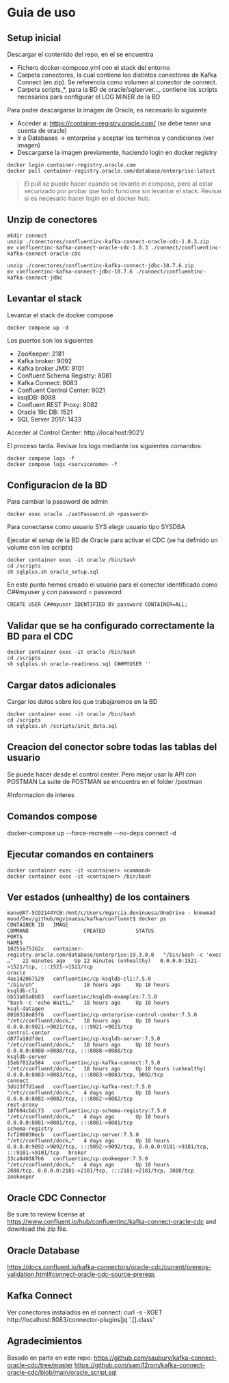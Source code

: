 # Guia de uso

## Setup inicial
Descargar el contenido del repo, en el se encuentra

- Fichero docker-compose.yml con el stack del entorno
- Carpeta conectores, la cual contiene los distintos conectores de Kafka Connect (en zip). Se referencia como volumen al conector de connect.
- Carpeta scripts_*, para la BD de oracle/sqlserver..., contiene los scripts necesarios para configurar el LOG MINER de la BD

Para poder descargarse la imagen de Oracle, es necesario lo siguiente

- Acceder a: https://container-registry.oracle.com/ (se debe tener una cuenta de oracle)
- Ir a Databases -> enterprise y aceptar los terminos y condiciones (ver imagen)
- Descargarse la imagen previamente, haciendo login en docker registry

```
docker login container-registry.oracle.com
docker pull container-registry.oracle.com/database/enterprise:latest
```
> El pull se puede hacer cuando se levante el compose, pero al estar securizado por probar que todo funciona sin levantar el stack. Revisar si es necesario hacer login en el docker hub.

## Unzip de conectores

```
mkdir connect
unzip ./conectores/confluentinc-kafka-connect-oracle-cdc-1.0.3.zip
mv confluentinc-kafka-connect-oracle-cdc-1.0.3 ./connect/confluentinc-kafka-connect-oracle-cdc

unzip ./conectores/confluentinc-kafka-connect-jdbc-10.7.6.zip
mv confluentinc-kafka-connect-jdbc-10.7.6 ./connect/confluentinc-kafka-connect-jdbc

```


## Levantar el stack

Levantar el stack de docker compose

```
docker compose up -d
```

Los puertos son los siguientes

- ZooKeeper: 2181
- Kafka broker: 9092
- Kafka broker JMX: 9101
- Confluent Schema Registry: 8081
- Kafka Connect: 8083
- Confluent Control Center: 9021
- ksqlDB: 8088
- Confluent REST Proxy: 8082
- Oracle 19c DB: 1521
- SQL Server 2017: 1433


Acceder al Control Center: http://localhost:9021/

El proceso tarda. Revisar los logs mediante los siguientes comandos:

```
docker compose logs -f
docker compose logs <servicename> -f
```

## Configuracion de la BD

Para cambiar la password de admin

```
docker exec oracle ./setPassword.sh <password>
```

Para conectarse como usuario SYS elegir usuario tipo SYSDBA

Ejecutar el setup de la BD de Oracle para activar el CDC (se ha definido un volume con los scripts)

```
docker container exec -it oracle /bin/bash
cd /scripts
sh sqlplus.sh oracle_setup.sql
```
En este punto hemos creado el usuario para el conector identificado como C##myuser y con password = password

```
CREATE USER C##myuser IDENTIFIED BY password CONTAINER=ALL;
```
## Validar que se ha configurado correctamente la BD para el CDC

```
docker container exec -it oracle /bin/bash
cd /scripts
sh sqlplus.sh oracle-readiness.sql C##MYUSER ''
```



## Cargar datos adicionales
Cargar los datos sobre los que trabajaremos en la BD

```
docker container exec -it oracle /bin/bash
cd /scripts
sh sqlplus.sh /scripts/init_data.sql
```

## Creacion del conector sobre todas las tablas del usuario

Se puede hacer desde el control center. Pero mejor usar la API con POSTMAN
La suite de POSTMAN se encuentra en el folder /postman



#Informacion de interes
## Comandos compose
docker-compose up --force-recreate --no-deps connect -d


## Ejecutar comandos en containers

```
docker container exec -it <container> <command>
docker container exec -it <container> /bin/bash
```

## Ver estados (unhealthy) de los containers

```
manu@AT-5CD2144YCB:/mnt/c/Users/mgarcia.devinuesa/OneDrive - knowmad mood/Dev/github/mgvinuesa/kafka/confluent$ docker ps
CONTAINER ID   IMAGE                                                        COMMAND                  CREATED          STATUS                      PORTS                                                                                  NAMES
10255a75362c   container-registry.oracle.com/database/enterprise:19.3.0.0   "/bin/bash -c 'exec …"   22 minutes ago   Up 22 minutes (unhealthy)   0.0.0.0:1521->1521/tcp, :::1521->1521/tcp                                              oracle
4ae142067529   confluentinc/cp-ksqldb-cli:7.5.0                             "/bin/sh"                18 hours ago     Up 18 hours                                                                                                        ksqldb-cli
bb53a05a8b03   confluentinc/ksqldb-examples:7.5.0                           "bash -c 'echo Waiti…"   18 hours ago     Up 18 hours                                                                                                        ksql-datagen
8010318e85f6   confluentinc/cp-enterprise-control-center:7.5.0              "/etc/confluent/dock…"   18 hours ago     Up 18 hours                 0.0.0.0:9021->9021/tcp, :::9021->9021/tcp                                              control-center
d077a18dfde1   confluentinc/cp-ksqldb-server:7.5.0                          "/etc/confluent/dock…"   18 hours ago     Up 18 hours                 0.0.0.0:8088->8088/tcp, :::8088->8088/tcp                                              ksqldb-server
15ebf012a584   confluentinc/cp-kafka-connect:7.5.0                          "/etc/confluent/dock…"   18 hours ago     Up 18 hours (unhealthy)     0.0.0.0:8083->8083/tcp, :::8083->8083/tcp, 9092/tcp                                    connect
3db13f7d1aed   confluentinc/cp-kafka-rest:7.5.0                             "/etc/confluent/dock…"   4 days ago       Up 18 hours                 0.0.0.0:8082->8082/tcp, :::8082->8082/tcp                                              rest-proxy
18f604cbdc73   confluentinc/cp-schema-registry:7.5.0                        "/etc/confluent/dock…"   4 days ago       Up 18 hours                 0.0.0.0:8081->8081/tcp, :::8081->8081/tcp                                              schema-registry
fcf200030ecb   confluentinc/cp-server:7.5.0                                 "/etc/confluent/dock…"   4 days ago       Up 18 hours                 0.0.0.0:9092->9092/tcp, :::9092->9092/tcp, 0.0.0.0:9101->9101/tcp, :::9101->9101/tcp   broker
33ca840387b6   confluentinc/cp-zookeeper:7.5.0                              "/etc/confluent/dock…"   4 days ago       Up 18 hours                 2888/tcp, 0.0.0.0:2181->2181/tcp, :::2181->2181/tcp, 3888/tcp                          zookeeper
```

## Oracle CDC Connector

Be sure to review license at https://www.confluent.io/hub/confluentinc/kafka-connect-oracle-cdc and download the zip file.


## Oracle Database

https://docs.confluent.io/kafka-connectors/oracle-cdc/current/prereqs-validation.html#connect-oracle-cdc-source-prereqs

## Kafka Connect

Ver conectores instalados en el connect:
curl -s -XGET http://localhost:8083/connector-plugins|jq '.[].class'



## Agradecimientos
Basado en parte en este repo: 
https://github.com/saubury/kafka-connect-oracle-cdc/tree/master
https://github.com/sami12rom/kafka-connect-oracle-cdc/blob/main/oracle_script.sql